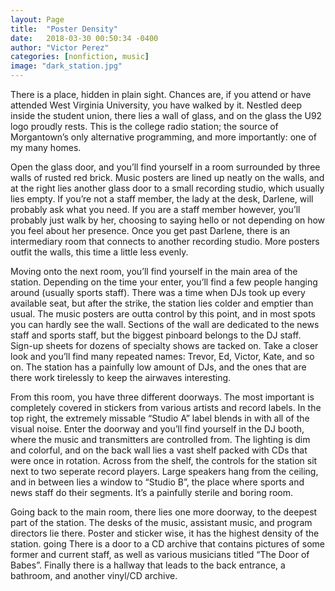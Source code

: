 ```yaml
---
layout: Page
title:  "Poster Density"
date:   2018-03-30 00:50:34 -0400
author: "Victor Perez"
categories: [nonfiction, music]
image: "dark_station.jpg"
---
```

There is a place, hidden in plain sight. Chances are, if you attend or have attended West Virginia University, you have walked by it. Nestled deep inside the student union, there lies a wall of glass, and on the glass the U92 logo proudly rests. This is the college radio station; the source of Morgantown’s only alternative programming, and more importantly: one of my many homes.

Open the glass door, and you’ll find yourself in a room surrounded by three walls of rusted red brick. Music posters are lined up neatly on the walls, and at the right lies another glass door to a small recording studio, which usually lies empty. If you’re not a staff member, the lady at the desk, Darlene, will probably ask what you need. If you are a staff member however, you’ll probably just walk by her, choosing to saying hello or not depending on how you feel about her presence. Once you get past Darlene, there is an intermediary room that connects to another recording studio. More posters outfit the walls, this time a little less evenly.

Moving onto the next room, you’ll find yourself in the main area of the station. Depending on the time your enter, you’ll find a few people hanging around (usually sports staff). There was a time when DJs took up every available seat, but after the strike, the station lies colder and emptier than usual. The music posters are outta control by this point, and in most spots you can hardly see the wall. Sections of the wall are dedicated to the news staff and sports staff, but the biggest pinboard belongs to the DJ staff. Sign-up sheets for dozens of specialty shows are tacked on. Take a closer look and you’ll find many repeated names: Trevor, Ed, Victor, Kate, and so on. The station has a painfully low amount of DJs, and the ones that are there work tirelessly to keep the airwaves interesting.

From this room, you have three different doorways. The most important is completely covered in stickers from various artists and record labels. In the top right, the extremely missable “Studio A” label blends in with all of the visual noise. Enter the doorway and you’ll find yourself in the DJ booth, where the music and transmitters are controlled from. The lighting is dim and colorful, and on the back wall lies a vast shelf packed with CDs that were once in rotation. Across from the shelf, the controls for the station sit next to two seperate record players. Large speakers hang from the ceiling, and in between lies a window to “Studio B”, the place where sports and news staff do their segments. It’s a painfully sterile and boring room.

Going back to the main room, there lies one more doorway, to the deepest part of the station. The desks of the music, assistant music, and program directors lie there. Poster and sticker wise, it has the highest density of the station. going There is a door to a CD archive that contains pictures of some former and current staff, as well as various musicians titled “The Door of Babes”. Finally there is a hallway that leads to the back entrance, a bathroom, and another vinyl/CD archive.  
